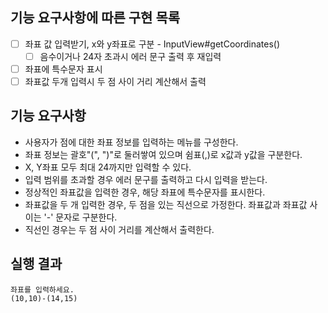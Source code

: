 ## 기능 요구사항에 따른 구현 목록

- [ ] 좌표 값 입력받기, x와 y좌표로 구분 - InputView#getCoordinates()
    - [ ] 음수이거나 24자 초과시 에러 문구 출력 후 재입력
- [ ] 좌표에 특수문자 표시
- [ ] 좌표값 두개 입력시 두 점 사이 거리 계산해서 출력

## 기능 요구사항

- 사용자가 점에 대한 좌표 정보를 입력하는 메뉴를 구성한다.
- 좌표 정보는 괄호"(", ")"로 둘러쌓여 있으며 쉼표(,)로 x값과 y값을 구분한다.
- X, Y좌표 모두 최대 24까지만 입력할 수 있다.
- 입력 범위를 초과할 경우 에러 문구를 출력하고 다시 입력을 받는다.
- 정상적인 좌표값을 입력한 경우, 해당 좌표에 특수문자를 표시한다.
- 좌표값을 두 개 입력한 경우, 두 점을 있는 직선으로 가정한다. 좌표값과 좌표값 사이는 '-' 문자로 구분한다.
- 직선인 경우는 두 점 사이 거리를 계산해서 출력한다.

## 실행 결과

```
좌표를 입력하세요.
(10,10)-(14,15)

```
